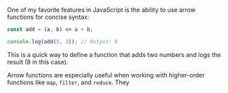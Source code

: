One of my favorite features in JavaScript is the ability to use arrow functions for concise syntax:

```javascript
const add = (a, b) => a + b;

console.log(add(5, 3)); // Output: 8
```

This is a quick way to define a function that adds two numbers and logs the result (8 in this case).

Arrow functions are especially useful when working with higher-order functions like `map`, `filter`, and `reduce`. They
